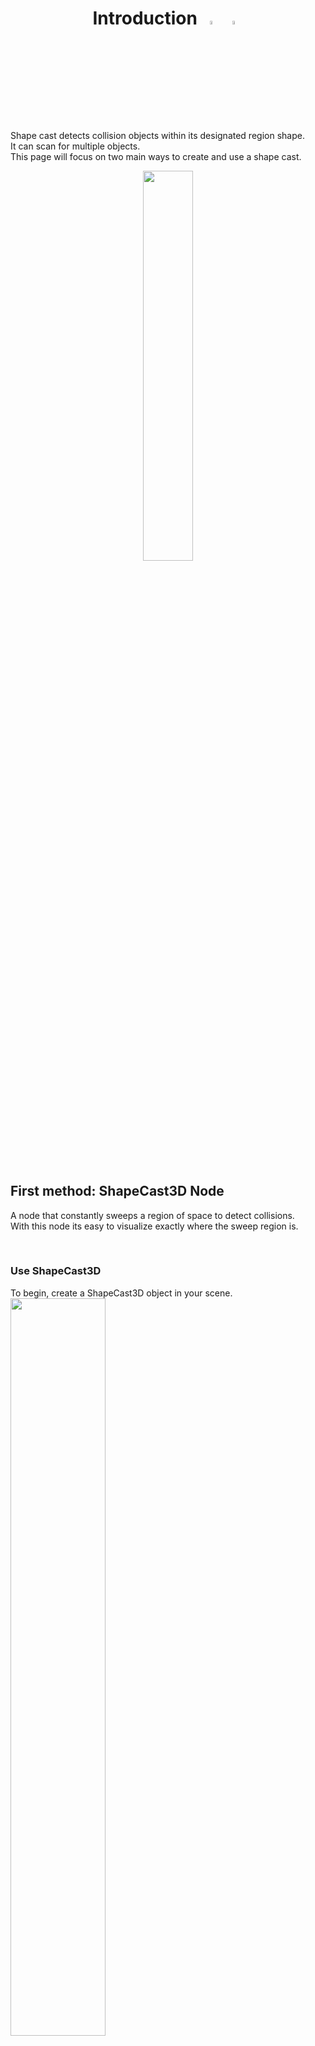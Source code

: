 <p align="center" width="100%">
    <h1 align="center"> Introduction <img id="header-img" src="assets/CsharpLogo_s.png" width="4%" style="padding: 0px 5px;"> <img id="header-img" src="assets/GodotLogo_s.png" width="4%" style="padding: 0px 5px;"></h1>
</p>

Shape cast detects collision objects within its designated region shape. <br>
It can scan for multiple objects. <br>
This page will focus on two main ways to create and use a shape cast.

<p align="center" width="100%">
<img src="assets/ShapeCastGraphic.png" width="40%">
</p>

<br>

## First method: ShapeCast3D Node
A node that constantly sweeps a region of space to detect collisions. <br>
With this node its easy to visualize exactly where the sweep region is.

<br>

### Use ShapeCast3D
To begin, create a ShapeCast3D object in your scene. <br>
<img src="assets/Create_Node-transformed.png" width="55%"> <br>
Then add a shape to your ShapeCast3D, <br>
for example, add a box: <br>
<img src="assets/Select_Shape-transformed.png" width="55%"> <br>
<img src="assets/Select_Shape_Box-transformed.png" width="55%"> <br>

<br>

To check whether the shape cast detected anything we can run this code:
```cs
public override void _Process(double delta)
{
    GD.Print(CollisionResult);
}
```
*CollisionResult* is an [Array](https://learn.microsoft.com/en-us/dotnet/csharp/language-reference/builtin-types/arrays) of [dictionaries](https://learn.microsoft.com/en-us/dotnet/api/system.collections.generic.dictionary-2?view=net-8.0) which contains all the information about the collider the shape cast detected. <br>
For example, the next code prints all of the names of the objects that were detected by the shape cast:
```cs
public override void _Process(double delta)
{
    foreach (Dictionary result in CollisionResult)
    {
        GD.Print(((Node3D)result["collider"]).Name);
    }
}
```

<br>

### Run in _Ready() method
There’s an issue with The ShapeCast3D node, where it won’t detect any colliders if its check runs through a _Ready() method:
```cs
public override void _Ready() // THIS IS BAD CODE DO NOT COPY
{
    foreach (Dictionary result in CollisionResult)
    {
        GD.Print(((Node3D)result["collider"]).Name);
    }
}
```
To fix this, turn _Ready() to an [async](https://learn.microsoft.com/en-us/dotnet/csharp/language-reference/keywords/async) method and wait for 1 frame, like this:
```cs
public async override void _Ready() // THIS IS GOOD CODE, FEEL FREE TO COPY ;)
{
    await ToSignal(GetTree().CreateTimer(0),"timeout");
    
    foreach (Dictionary result in CollisionResult)
    {
        GD.Print(((Node3D)result["collider"]).Name);
    }
}
```
*Note:* To get different information change the “collider” string in result[“collider”].

<br>

### Result
|Type|Information|Description|
|:---|:---|:---|
|Vector3|position|the position where the shapes collided.|
|Vector3|normal|which side the collided object's surface(face) is facing.|
|Object|collider|the object the shape cast detected.|
|ObjectID|collider_id|object's id|
|RID|rid|object's rid.|
|int|shape|object's shape index.|
|Vector3|linear_velocity|object's linear velocity.|

<br>

## Second method: PhysicsShapeQuery
In some cases we would need a more dynamic approach like creating the cast in code. <br>
For example when we want to scan an area dynamically only once. <br>
For this we can use a [PhysicsShapeQueryParameters3D](https://docs.godotengine.org/en/stable/classes/class_physicsshapequeryparameters3d.html). <br>


### 3D Shape
First declare the [Shape3D](https://docs.godotengine.org/en/stable/classes/class_shape3d.html#class-shape3d) that the ShapeCast will use:
```cs
public void Scan_Collisions()
{
    var box = new BoxShape3D();
    box.Size = new Vector3(1,1,1);
}
```

<br>

### 3D Space
Every 3D component in godot is automatically assigned to the World3D class. <br>
Before casting a shape we need to reference this class: <br>
```cs
public void Scan_Collisions()
{
    var box = new BoxShape3D();
    box.Size = new Vector3(1,1,1);

    var spaceState = GetWorld3D().DirectSpaceState;
}
```
*spaceState represents the interactions of objects and their state in our World3D.*

<br>

### Shape Query
To represent the Shape Cast and its properties use [PhysicsShapeQueryParameters3D](https://docs.godotengine.org/en/stable/classes/class_physicsshapequeryparameters3d.html):
```cs
public void Scan_Collisions()
{
    var box = new BoxShape3D();
    box.Size = new Vector3(1,1,1);

    var spaceState = GetWorld3D().DirectSpaceState;
    PhysicsShapeQueryParameters3D query = new PhysicsShapeQueryParameters3D();
}
```
Set the query’s shape:
```cs
public void Scan_Collisions()
{
    var box = new BoxShape3D();
    box.Size = new Vector3(1,1,1);

    var spaceState = GetWorld3D().DirectSpaceState;
    PhysicsShapeQueryParameters3D query = new PhysicsShapeQueryParameters3D();
    query.Shape = box;
}
```
*(Alternatively, instead of creating a shape in code, it is possible to take a shape from a separate node such as CollisionShape3D)*

<br>

### Result
Finally make the query sweep for collisions in our spaceState and print it:
```cs
public void Scan_Collisions()
{
    var box = new BoxShape3D();
    box.Size = new Vector3(1,1,1);

    var spaceState = GetWorld3D().DirectSpaceState;
    PhysicsShapeQueryParameters3D query = new PhysicsShapeQueryParameters3D();
    query.Shape = box;
    var results = spaceState.IntersectShape(query);

    GD.Print(results);
}
```
**Note: the ‘results’ variable is the same as ‘CollisionResult’ from the previous section.**

<br>

### Exclude collision
To make the query ignore a certain collider use the Exclude property. <br>
In this example the query ignores its parent (a RigidBody3D):
```cs
RigidBody3D ignoreThis = GetParent<RigidBody3D>();
query.Exclude = new Godot.Collections.Array<Rid> { ignoreThis.GetRid() };
```
*The exceptions array can contain objects or RIDs.* <br>
*Note: the ‘GetRid()’ method only works in classes that inherit from CharacterBody3D, StaticBody3D and such.* <br>

<br>

### Collision Mask
In some cases using the Exception property could become inconvenient when excluding a lot of objects, <br>
so instead we can use a collision mask. <br>
In this example the query will only detect objects in Layer 1:
```cs
query.CollisionMask = 1;
```

<br>

## Calculate Collision Masks
[More about calculating collision masks and collision layers.](https://000daniel.github.io/Collision-Mask-Layer/) <br>

<br>

## Run in _Ready() method
In a _Ready() method, unlike a ShapeCast3D node that will not detect anything unless it waits 1 frame, this method **will work** and detect colliders:
```cs
public override void _Ready()
{
    var spaceState = GetWorld3D().DirectSpaceState;
    PhysicsShapeQueryParameters3D query = new PhysicsShapeQueryParameters3D();
    query.Shape = new BoxShape3D{Size = new Vector3(1,1,1)};
    var results = spaceState.IntersectShape(query);

    GD.Print(results);
}
```

<br>

### Extra references
[Ray Cast](https://000daniel.github.io/Ray-Cast-Godot/) <br>
[RayCasting Godot](https://docs.godotengine.org/en/4.0/tutorials/physics/ray-casting.html) <br>
[PhysicsDirectSpaceState3D
](https://docs.godotengine.org/en/4.0/classes/class_physicsdirectspacestate3d.html) <br>
[ShapeCast2D](https://docs.godotengine.org/en/4.0/classes/class_shapecast2d.html) <br>
[Physics Introduction](https://docs.godotengine.org/en/4.0/tutorials/physics/physics_introduction.html)
